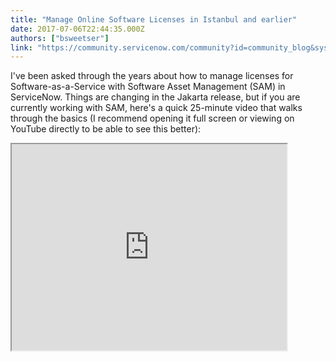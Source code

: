 ```yaml
---
title: "Manage Online Software Licenses in Istanbul and earlier"
date: 2017-07-06T22:44:35.000Z
authors: ["bsweetser"]
link: "https://community.servicenow.com/community?id=community_blog&sys_id=94edaae9dbd0dbc01dcaf3231f9619a3"
---
```

<p>I've been asked through the years about how to manage licenses for Software-as-a-Service with Software Asset Management (SAM) in ServiceNow. Things are changing in the Jakarta release, but if you are currently working with SAM, here's a quick 25-minute video that walks through the basics (I recommend opening it full screen or viewing on YouTube directly to be able to see this better):</p><p></p><p><iframe src="https://youtube.com/embed/AAka0avvioc" width="440" height="330"/></p><p></p><p>Quick bullets of what is covered:</p><ul><li>Use the <strong>Software Usage [cmdb_sam_sw_usage]</strong> table to track usage</li><li>The data to populate this table comes from the online software's management console</li><li>Import the data</li><li>Create the <strong>Software Model</strong> and <strong>Software Counter</strong> from the newly created <strong>Discovery Model</strong></li><li>Set the <strong>License type</strong> to something based on the Software Usage table</li><li>Add <strong>Software Licenses</strong></li><li><strong>Count licenses</strong> to determine compliance</li><li>Use the <strong>Last scanned date</strong> as a filter on the counter if you pay on some timed basis based on usage</li><li>Publish the Software Model to the catalog to make it available for end users to select</li></ul>